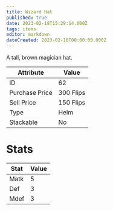 ```yaml
---
title: Wizard Hat
published: true
date: 2023-02-18T15:29:14.000Z
tags: items
editor: markdown
dateCreated: 2023-02-16T00:00:00.000Z
---
```


A tall, brown magician hat.

|Attribute|Value|
|-|-|
|ID|62|
|Purchase Price|300 Flips|
|Sell Price|150 Flips|
|Type|Helm|
|Stackable|No|

# Stats
|Stat|Value|
|-|-|
|Matk|5|
|Def|3|
|Mdef|3|
